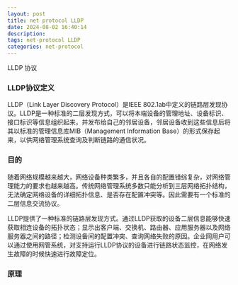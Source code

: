 ```yaml
---
layout: post
title: net protocol LLDP
date: 2024-08-02 16:40:14
description:
tags: net-protocol LLDP
categories: net-protocol
---
```


LLDP 协议

### LLDP协议定义

LLDP（Link Layer Discovery Protocol）是IEEE 802.1ab中定义的链路层发现协议。LLDP是一种标准的二层发现方式，可以将本端设备的管理地址、设备标识、接口标识等信息组织起来，并发布给自己的邻居设备，邻居设备收到这些信息后将其以标准的管理信息库MIB（Management Information Base）的形式保存起来，以供网络管理系统查询及判断链路的通信状况。

### 目的

随着网络规模越来越大，网络设备种类繁多，并且各自的配置错综复杂，对网络管理能力的要求也越来越高。传统网络管理系统多数只能分析到三层网络拓扑结构，无法确定网络设备的详细拓扑信息、是否存在配置冲突等。因此需要有一个标准的二层信息交流协议。

LLDP提供了一种标准的链路层发现方式。通过LLDP获取的设备二层信息能够快速获取相连设备的拓扑状态；显示出客户端、交换机、路由器、应用服务器以及网络服务器之间的路径；检测设备间的配置冲突、查询网络失败的原因。企业网用户可以通过使用网管系统，对支持运行LLDP协议的设备进行链路状态监控，在网络发生故障的时候快速进行故障定位。

### 原理

